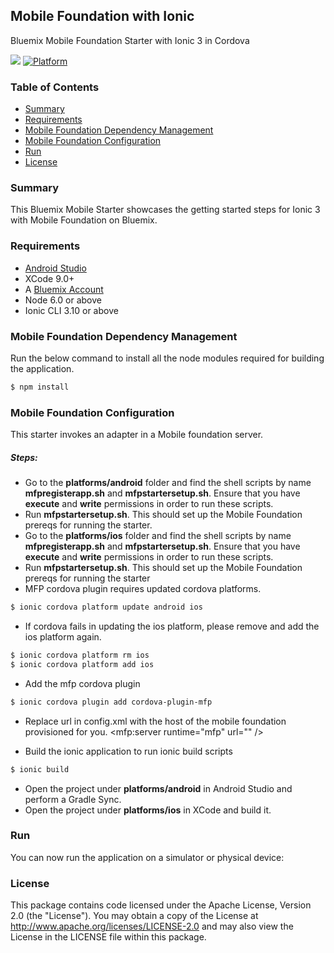 

## Mobile Foundation with Ionic
Bluemix Mobile Foundation Starter with Ionic 3 in Cordova

[![](https://img.shields.io/badge/bluemix-powered-blue.svg)](https://bluemix.net)
[![Platform](https://img.shields.io/badge/platform-android-lightgrey.svg?style=flat)](https://developer.android.com/index.html)


### Table of Contents
* [Summary](#summary)
* [Requirements](#requirements)
* [Mobile Foundation Dependency Management](#mfpdependencymanagement)
* [Mobile Foundation Configuration](#mfpconfiguration)
* [Run](#run)
* [License](#license)


### Summary
This Bluemix Mobile Starter showcases the getting started steps for Ionic 3  with Mobile Foundation on Bluemix.


### Requirements
* [Android Studio](https://developer.android.com/studio/index.html)
* XCode 9.0+
* A [Bluemix Account](https://www.bluemix.net/)
* Node 6.0 or above
* Ionic CLI 3.10 or above


### Mobile Foundation Dependency Management
Run the below command to install all the node modules required for building the application.
```bash
$ npm install
```

### Mobile Foundation Configuration
This starter invokes an adapter in a Mobile foundation server.

##### Steps:
* Go to the **platforms/android** folder and find the shell scripts by name **mfpregisterapp.sh** and **mfpstartersetup.sh**. Ensure that you have **execute** and **write** permissions in order to run these scripts.
* Run **mfpstartersetup.sh**. This should set up the Mobile Foundation prereqs for running the starter.
* Go to the **platforms/ios** folder and find the shell scripts by name **mfpregisterapp.sh** and **mfpstartersetup.sh**. Ensure that you have **execute** and **write** permissions in order to run these scripts.
* Run **mfpstartersetup.sh**. This should set up the Mobile Foundation prereqs for running the starter
* MFP cordova plugin requires updated cordova platforms.
```bash
$ ionic cordova platform update android ios
```
* If cordova fails in updating the ios platform, please remove and add the ios platform again.
``` bash
$ ionic cordova platform rm ios
$ ionic cordova platform add ios
```

* Add the mfp cordova plugin
```bash
$ ionic cordova plugin add cordova-plugin-mfp
```
* Replace url in config.xml with the host of the mobile foundation provisioned for you. <mfp:server runtime="mfp" url="" />

* Build the ionic application to run ionic build scripts
```bash
$ ionic build
```
* Open the project under **platforms/android** in Android Studio and perform a Gradle Sync.
* Open the project under **platforms/ios** in XCode and build it.


### Run
You can now run the application on a simulator or physical device:


### License
This package contains code licensed under the Apache License, Version 2.0 (the "License"). You may obtain a copy of the License at http://www.apache.org/licenses/LICENSE-2.0 and may also view the License in the LICENSE file within this package.
